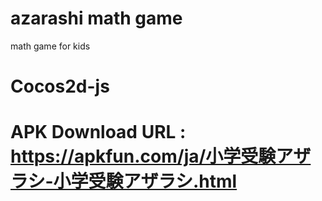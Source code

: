 # azarashi math game
math game for kids

# Cocos2d-js

# APK Download URL : https://apkfun.com/ja/小学受験アザラシ-小学受験アザラシ.html
